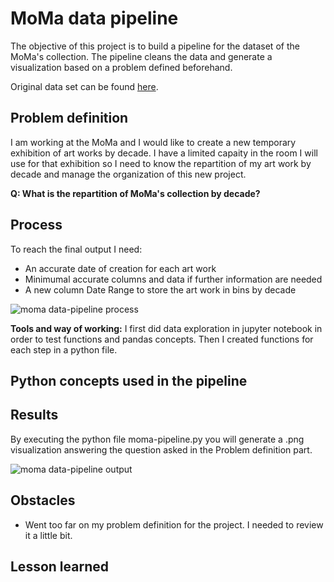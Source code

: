 # MoMa data pipeline

The objective of this project is to build a pipeline for the dataset of the MoMa's collection. The pipeline cleans the data and generate a visualization based on a problem defined beforehand.

Original data set can be found [here](https://github.com/MuseumofModernArt/collection).

## Problem definition

I am working at the MoMa and I would like to create a new temporary exhibition of art works by decade. I have a limited capaity in the room I will use for that exhibition so I need to know the repartition of my art work by decade and manage the organization of this new project. 

**Q: What is the repartition of MoMa's collection by decade?**

## Process

To reach the final output I need:
* An accurate date of creation for each art work
* Minimumal accurate columns and data if further information are needed
* A new column Date Range to store the art work in bins by decade

![moma data-pipeline process]()

**Tools and way of working:** I first did data exploration in jupyter notebook in order to test functions and pandas concepts. Then I created functions for each step in a python file. 

## Python concepts used in the pipeline

## Results

By executing the python file moma-pipeline.py you will generate a .png visualization answering the question asked in the Problem definition part.

![moma data-pipeline output](output/)

## Obstacles

* Went too far on my problem definition for the project. I needed to review it a little bit. 

## Lesson learned
 
